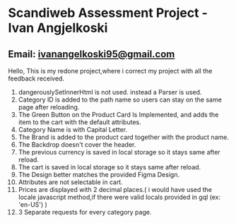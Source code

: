 # Scandiweb Assessment Project - Ivan Angjelkoski

## Email: ivanangelkoski95@gmail.com

Hello, This is my redone project,where i correct my project with all the feedback received.

1. dangerouslySetInnerHtml is not used. instead a Parser is used.
2. Category ID is added to the path name so users can stay on the same page after reloading.
3. The Green Button on the Product Card Is Implemented, and adds the item to the cart with the default attributes.
4. Category Name is with Capital Letter.
5. The Brand is added to the product card together with the product name.
6. The Backdrop doesn't cover the header.
7. The previous currency is saved in local storage so it stays same after reload.
8. The cart is saved in local storage so it stays same after reload.
9. The Design better matches the provided Figma Design.
10. Attributes are not selectable in cart.
11. Prices are displayed with 2 decimal places.( i would have used the locale javascript method,if there were valid locals provided in gql (ex: 'en-US') )
12. 3 Separate requests for every category page.
